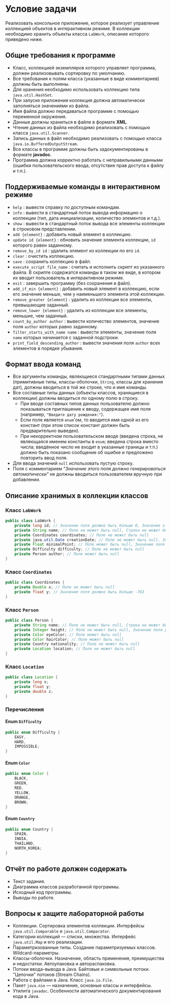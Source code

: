 # Условие задачи

Реализовать консольное приложение, которое реализует управление коллекцией объектов в интерактивном режиме. В коллекции необходимо хранить объекты класса `LabWork`, описание которого приведено ниже.

## Общие требования к программе

- Класс, коллекцией экземпляров которого управляет программа, должен реализовывать сортировку по умолчанию.
- Все требования к полям класса (указанные в виде комментариев) должны быть выполнены.
- Для хранения необходимо использовать коллекцию типа `java.util.HashSet`.
- При запуске приложения коллекция должна автоматически заполняться значениями из файла.
- Имя файла должно передаваться программе с помощью переменной окружения.
- Данные должны храниться в файле в формате **XML**.
- Чтение данных из файла необходимо реализовать с помощью класса `java.util.Scanner`.
- Запись данных в файл необходимо реализовать с помощью класса `java.io.BufferedOutputStream`.
- Все классы в программе должны быть задокументированы в формате **javadoc**.
- Программа должна корректно работать с неправильными данными (ошибки пользовательского ввода, отсутствие прав доступа к файлу и т.п.).

## Поддерживаемые команды в интерактивном режиме

- `help` : вывести справку по доступным командам.
- `info` : вывести в стандартный поток вывода информацию о коллекции (тип, дата инициализации, количество элементов и т.д.).
- `show` : вывести в стандартный поток вывода все элементы коллекции в строковом представлении.
- `add {element}` : добавить новый элемент в коллекцию.
- `update id {element}` : обновить значение элемента коллекции, `id` которого равен заданному.
- `remove_by_id id` : удалить элемент из коллекции по его `id`.
- `clear` : очистить коллекцию.
- `save` : сохранить коллекцию в файл.
- `execute_script file_name` : считать и исполнить скрипт из указанного файла. В скрипте содержатся команды в таком же виде, в котором их вводит пользователь в интерактивном режиме.
- `exit` : завершить программу (без сохранения в файл).
- `add_if_min {element}` : добавить новый элемент в коллекцию, если его значение меньше, чем у наименьшего элемента этой коллекции.
- `remove_greater {element}` : удалить из коллекции все элементы, превышающие заданный.
- `remove_lower {element}` : удалить из коллекции все элементы, меньшие, чем заданный.
- `count_by_author author` : вывести количество элементов, значение поля `author` которых равно заданному.
- `filter_starts_with_name name` : вывести элементы, значение поля `name` которых начинается с заданной подстроки.
- `print_field_descending_author` : вывести значения поля `author` всех элементов в порядке убывания.

## Формат ввода команд

- Все аргументы команды, являющиеся стандартными типами данных (примитивные типы, классы-оболочки, `String`, классы для хранения дат), должны вводиться в той же строке, что и имя команды.
- Все составные типы данных (объекты классов, хранящиеся в коллекции) должны вводиться по одному полю в строку.
    - При вводе составных типов данных пользователю должно показываться приглашение к вводу, содержащее имя поля (например, `"Введите дату рождения:"`).
    - Если поле является `enum`'ом, то вводится имя одной из его констант (при этом список констант должен быть предварительно выведен).
    - При некорректном пользовательском вводе (введена строка, не являющаяся именем константы в `enum`; введена строка вместо числа; введённое число не входит в указанные границы и т.п.) должно быть показано сообщение об ошибке и предложено повторить ввод поля.
- Для ввода значений `null` использовать пустую строку.
- Поля с комментарием *"Значение этого поля должно генерироваться автоматически"* не должны вводиться пользователем вручную при добавлении.

## Описание хранимых в коллекции классов

### Класс `LabWork`

```java
public class LabWork {
    private long id; // Значение поля должно быть больше 0, Значение этого поля должно быть уникальным, Значение этого поля должно генерироваться автоматически
    private String name; // Поле не может быть null, Строка не может быть пустой
    private Coordinates coordinates; // Поле не может быть null
    private java.util.Date creationDate; // Поле не может быть null, Значение этого поля должно генерироваться автоматически
    private Float minimalPoint; // Поле может быть null, Значение поля должно быть больше 0
    private Difficulty difficulty; // Поле не может быть null
    private Person author; // Поле может быть null
}
```

### Класс `Coordinates`

```java
public class Coordinates {
    private Double x; // Поле не может быть null
    private float y; // Значение поля должно быть больше -763
}
```

### Класс `Person`

```java
public class Person {
    private String name; // Поле не может быть null, Строка не может быть пустой
    private Integer height; // Поле не может быть null, Значение поля должно быть больше 0
    private Color eyeColor; // Поле может быть null
    private Color hairColor; // Поле может быть null
    private Country nationality; // Поле не может быть null
    private Location location; // Поле не может быть null
}
```

### Класс `Location`

```java
public class Location {
    private long x;
    private float y;
    private double z;
}
```

### Перечисления

#### Enum `Difficulty`

```java
public enum Difficulty {
    EASY,
    HARD,
    IMPOSSIBLE;
}
```

#### Enum `Color`

```java
public enum Color {
    BLACK,
    GREEN,
    RED,
    YELLOW,
    ORANGE,
    BROWN;
}
```

#### Enum `Country`

```java
public enum Country {
    SPAIN,
    INDIA,
    THAILAND,
    NORTH_KOREA;
}
```

## Отчёт по работе должен содержать

- Текст задания.
- Диаграмма классов разработанной программы.
- Исходный код программы.
- Выводы по работе.

## Вопросы к защите лабораторной работы

- Коллекции. Сортировка элементов коллекции. Интерфейсы `java.util.Comparable` и `java.util.Comparator`.
- Категории коллекций — списки, множества. Интерфейс `java.util.Map` и его реализации.
- Параметризованные типы. Создание параметризуемых классов. Wildcard-параметры.
- Классы-оболочки. Назначение, область применения, преимущества и недостатки. Автоупаковка и автораспаковка.
- Потоки ввода-вывода в Java. Байтовые и символьные потоки. "Цепочки" потоков (Stream Chains).
- Работа с файлами в Java. Класс `java.io.File`.
- Пакет `java.nio` — назначение, основные классы и интерфейсы.
- Утилита `javadoc`. Особенности автоматического документирования кода в Java.

